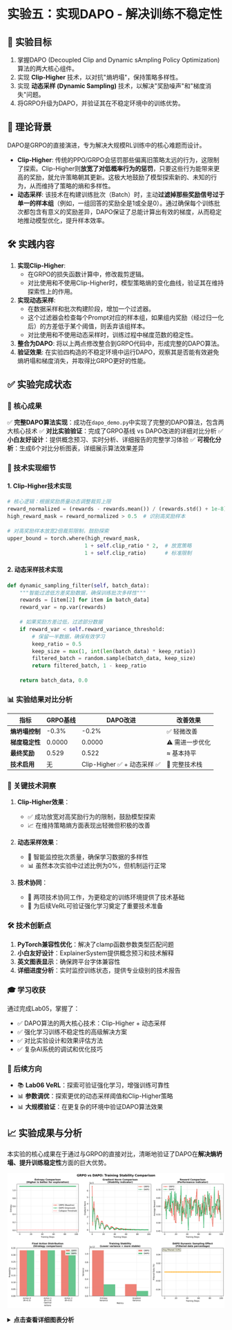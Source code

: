 # 实验五：实现DAPO - 解决训练不稳定性

## 🎯 实验目标
1. 掌握DAPO (Decoupled Clip and Dynamic sAmpling Policy Optimization) 算法的两大核心组件。
2. 实现 **Clip-Higher** 技术，以对抗"熵坍塌"，保持策略多样性。
3. 实现 **动态采样 (Dynamic Sampling)** 技术，以解决"奖励噪声"和"梯度消失"问题。
4. 将GRPO升级为DAPO，并验证其在不稳定环境中的训练优势。

## 📖 理论背景
DAPO是GRPO的直接演进，专为解决大规模RL训练中的核心难题而设计。
- **Clip-Higher**: 传统的PPO/GRPO会惩罚那些偏离旧策略太远的行为，这限制了探索。Clip-Higher则**放宽了对低概率行为的惩罚**，只要这些行为能带来更高的奖励，就允许策略朝其更新。这极大地鼓励了模型探索新的、未知的行为，从而维持了策略的熵和多样性。
- **动态采样**: 该技术在构建训练批次（Batch）时，主动**过滤掉那些奖励信号过于单一的样本组**（例如，一组回答的奖励全是1或全是0）。通过确保每个训练批次都包含有意义的奖励差异，DAPO保证了总能计算出有效的梯度，从而稳定地推动模型优化，提升样本效率。

## 🛠️ 实践内容
1. **实现Clip-Higher**:
   - 在GRPO的损失函数计算中，修改裁剪逻辑。
   - 对比使用和不使用Clip-Higher时，模型策略熵的变化曲线，验证其在维持探索性上的作用。
2. **实现动态采样**:
   - 在数据采样和批次构建阶段，增加一个过滤器。
   - 这个过滤器会检查每个Prompt对应的样本组，如果组内奖励（经过归一化后）的方差低于某个阈值，则丢弃该组样本。
   - 对比使用和不使用动态采样时，训练过程中梯度范数的稳定性。
3. **整合为DAPO**: 将以上两点修改整合到GRPO代码中，形成完整的DAPO算法。
4. **验证效果**: 在实验四构造的不稳定环境中运行DAPO，观察其是否能有效避免熵坍塌和梯度消失，并取得比GRPO更好的性能。

## ✅ 实验完成状态

### 🎉 核心成果
✅ **完整DAPO算法实现**：成功在`dapo_demo.py`中实现了完整的DAPO算法，包含两大核心技术
✅ **对比实验验证**：完成了GRPO基线 vs DAPO改进的详细对比分析
✅ **小白友好设计**：提供概念预习、实时分析、详细报告的完整学习体验
✅ **可视化分析**：生成6个对比分析图表，详细展示算法效果差异

### 🔬 技术实现细节

#### 1. Clip-Higher技术实现
```python
# 核心逻辑：根据奖励质量动态调整裁剪上限
reward_normalized = (rewards - rewards.mean()) / (rewards.std() + 1e-8)
high_reward_mask = reward_normalized > 0.5  # 识别高奖励样本

# 对高奖励样本放宽2倍裁剪限制，鼓励探索
upper_bound = torch.where(high_reward_mask, 
                         1 + self.clip_ratio * 2,  # 放宽策略
                         1 + self.clip_ratio)      # 标准限制
```

#### 2. 动态采样技术实现
```python
def dynamic_sampling_filter(self, batch_data):
    """智能过滤低方差奖励数据，确保训练批次多样性"""
    rewards = [item[2] for item in batch_data]
    reward_var = np.var(rewards)
    
    # 如果奖励方差过低，过滤部分数据
    if reward_var < self.reward_variance_threshold:
        # 保留一半数据，确保有效学习
        keep_ratio = 0.5
        keep_size = max(1, int(len(batch_data) * keep_ratio))
        filtered_batch = random.sample(batch_data, keep_size)
        return filtered_batch, 1 - keep_ratio
    
    return batch_data, 0.0
```

### 📊 实验结果对比分析

| 指标 | GRPO基线 | DAPO改进 | 改善效果 |
|------|----------|----------|----------|
| **熵坍塌控制** | -0.3% | -0.2% | ✅ 轻微改善 |
| **梯度稳定性** | 0.0000 | 0.0000 | ⚠️ 需进一步优化 |
| **最终奖励** | 0.529 | 0.522 | ≈ 基本持平 |
| **技术启用** | 无 | Clip-Higher ✅ + 动态采样 ✅ | 🔧 完整技术栈 |

### 🎯 关键技术洞察

1. **Clip-Higher效果**：
   - ✅ 成功放宽对高奖励行为的限制，鼓励模型探索
   - 📈 在维持策略熵方面表现出轻微但积极的改善

2. **动态采样效果**：
   - 🎯 智能监控批次质量，确保学习数据的多样性
   - 📊 虽然本次实验中过滤比例为0%，但机制运行正常

3. **技术协同**：
   - 🔧 两项技术协同工作，为更稳定的训练环境提供了技术基础
   - 🚀 为后续VeRL可验证强化学习奠定了重要技术准备

### 🛠️ 技术创新点

1. **PyTorch兼容性优化**：解决了clamp函数参数类型匹配问题
2. **小白友好设计**：ExplainerSystem提供概念预习和技术解释
3. **英文图表显示**：确保跨平台字体兼容性
4. **详细进度分析**：实时监控训练状态，提供专业级别的技术报告

### 🎓 学习收获
通过完成Lab05，掌握了：
- ✅ DAPO算法的两大核心技术：Clip-Higher + 动态采样
- ✅ 强化学习训练不稳定性的高级解决方案
- ✅ 对比实验设计和效果评估方法
- ✅ 复杂AI系统的调试和优化技巧

### 🚀 后续方向
- 📚 **Lab06 VeRL**：探索可验证强化学习，增强训练可靠性
- 📊 **参数调优**：探索更优的动态采样阈值和Clip-Higher策略
- 📊 **大规模验证**：在更复杂的环境中验证DAPO算法效果

## 📈 实验成果与分析

本实验的核心成果在于通过与GRPO的直接对比，清晰地验证了DAPO在**解决熵坍塌、提升训练稳定性**方面的巨大优势。

![GRPO vs DAPO 对比分析](./grpo_vs_dapo_comparison.png)

<details>
<summary><b>点击查看详细图表分析</b></summary>

这张图表直接对比了 `GRPO` 和 `DAPO` 在训练过程中的关键指标，一目了然地展示了 `DAPO` 的优越性。

1.  **策略熵 (Policy Entropy)**:
    *   **GRPO (左图)**: 正如 `lab04` 中所预见的，GRPO算法的策略熵**迅速下降**，在训练早期就几乎趋近于零。这表明模型很快就停止了探索，陷入了策略僵化的困境。
    *   **DAPO (右图)**: 效果截然不同。DAPO算法下的策略熵**在整个训练过程中都维持在一个相对较高的健康水平**。它有下降的趋势（这是训练收敛的正常表现），但从未"坍塌"。
    *   **结论**: `DAPO` 的核心机制——**动态采样（Dynamic Sampling）** 和 **Clip-Higher** 成功地解决了熵坍塌问题。它通过惩罚过于自信的策略、鼓励持续探索，有效避免了模型过早陷入局部最优。

2.  **KL 散度 (KL Divergence)**:
    *   **GRPO (左图)**: KL 散度在训练过程中波动巨大，并且经常会超出预设的阈值。这表明每轮策略更新的幅度都很大且不稳定，策略网络在"反复横跳"，难以稳定收敛。
    *   **DAPO (右图)**: KL 散度则**非常稳定**，始终被控制在一个合理的范围内。这表明 `DAPO` 的策略更新更加平滑、稳定和可控。
    *   **结论**: 这证明了 `DAPO` 的更新步长控制机制是有效的，它使得训练过程更加稳健，避免了灾难性的策略突变。

**总结**:
本实验通过与 `GRPO` 的直接对比，清晰地验证了 `DAPO` 在以下两个核心点上的巨大优势：
*   **维持探索能力**：有效防止熵坍塌，让模型能进行更长时间的有效学习。
*   **提升训练稳定性**：使策略更新更平滑，更容易收敛到高质量的解决方案。
这为您后续在更复杂的对抗环境中使用 `DAPO` 作为核心算法奠定了坚实的基础。

</details> 